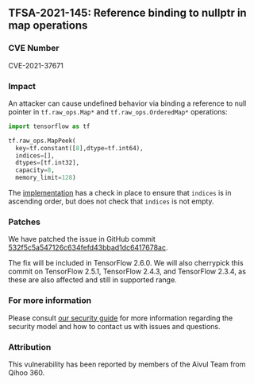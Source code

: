 ## TFSA-2021-145: Reference binding to nullptr in map operations

### CVE Number
CVE-2021-37671

### Impact
An attacker can cause undefined behavior via binding a reference to null pointer
in `tf.raw_ops.Map*` and `tf.raw_ops.OrderedMap*` operations:

```python
import tensorflow as tf

tf.raw_ops.MapPeek(
  key=tf.constant([8],dtype=tf.int64),
  indices=[],
  dtypes=[tf.int32],
  capacity=8,
  memory_limit=128)
```

The
[implementation](https://github.com/galeone/tensorflow/blob/460e000de3a83278fb00b61a16d161b1964f15f4/tensorflow/core/kernels/map_stage_op.cc#L222-L248)
has a check in place to ensure that `indices` is in ascending order, but does
not check that `indices` is not empty.

### Patches
We have patched the issue in GitHub commit
[532f5c5a547126c634fefd43bbad1dc6417678ac](https://github.com/galeone/tensorflow/commit/532f5c5a547126c634fefd43bbad1dc6417678ac).

The fix will be included in TensorFlow 2.6.0. We will also cherrypick this
commit on TensorFlow 2.5.1, TensorFlow 2.4.3, and TensorFlow 2.3.4, as these are
also affected and still in supported range.

### For more information
Please consult [our security
guide](https://github.com/galeone/tensorflow/blob/master/SECURITY.md) for
more information regarding the security model and how to contact us with issues
and questions.

### Attribution
This vulnerability has been reported by members of the Aivul Team from Qihoo
360.
